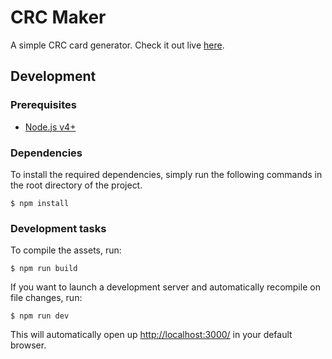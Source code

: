 # CRC Maker

A simple CRC card generator. Check it out live [here](http://echeung.me/crcmaker/).


## Development

### Prerequisites
- [Node.js v4+](https://nodejs.org/)

### Dependencies

To install the required dependencies, simply run the following commands in the root directory of the project.

```shell
$ npm install
```

### Development tasks

To compile the assets, run:

```shell
$ npm run build
```

If you want to launch a development server and automatically recompile on file changes, run:

```shell
$ npm run dev
```

This will automatically open up <http://localhost:3000/> in your default browser.
